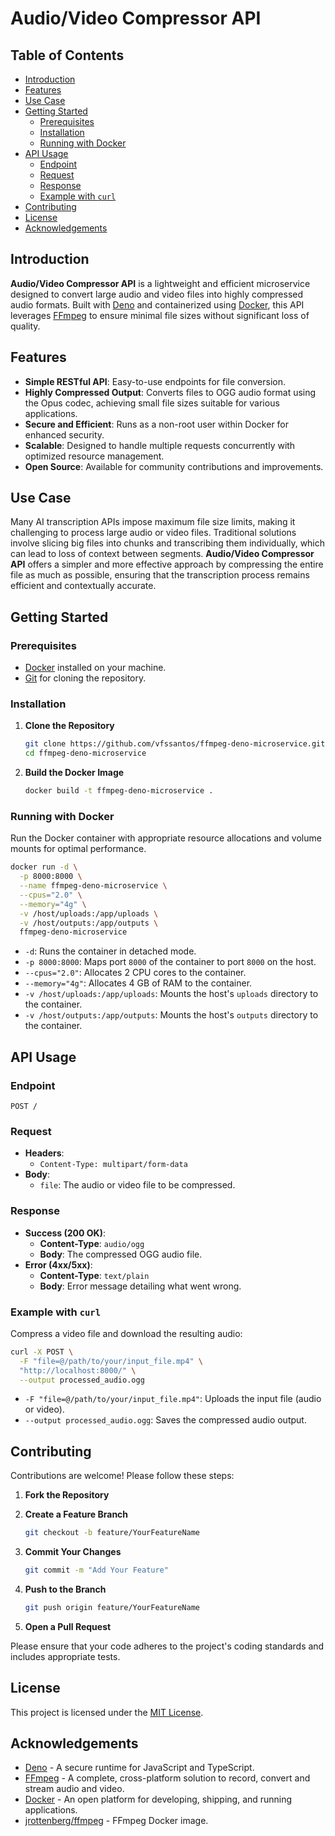 # Audio/Video Compressor API

## Table of Contents

- [Introduction](#introduction)
- [Features](#features)
- [Use Case](#use-case)
- [Getting Started](#getting-started)
  - [Prerequisites](#prerequisites)
  - [Installation](#installation)
  - [Running with Docker](#running-with-docker)
- [API Usage](#api-usage)
  - [Endpoint](#endpoint)
  - [Request](#request)
  - [Response](#response)
  - [Example with `curl`](#example-with-curl)
- [Contributing](#contributing)
- [License](#license)
- [Acknowledgements](#acknowledgements)

## Introduction

**Audio/Video Compressor API** is a lightweight and efficient microservice designed to convert large audio and video files into highly compressed audio formats. Built with [Deno](https://deno.land/) and containerized using [Docker](https://www.docker.com/), this API leverages [FFmpeg](https://ffmpeg.org/) to ensure minimal file sizes without significant loss of quality.

## Features

- **Simple RESTful API**: Easy-to-use endpoints for file conversion.
- **Highly Compressed Output**: Converts files to OGG audio format using the Opus codec, achieving small file sizes suitable for various applications.
- **Secure and Efficient**: Runs as a non-root user within Docker for enhanced security.
- **Scalable**: Designed to handle multiple requests concurrently with optimized resource management.
- **Open Source**: Available for community contributions and improvements.

## Use Case

Many AI transcription APIs impose maximum file size limits, making it challenging to process large audio or video files. Traditional solutions involve slicing big files into chunks and transcribing them individually, which can lead to loss of context between segments. **Audio/Video Compressor API** offers a simpler and more effective approach by compressing the entire file as much as possible, ensuring that the transcription process remains efficient and contextually accurate.

## Getting Started

### Prerequisites

- [Docker](https://www.docker.com/get-started) installed on your machine.
- [Git](https://git-scm.com/) for cloning the repository.

### Installation

1. **Clone the Repository**

   ```bash
   git clone https://github.com/vfssantos/ffmpeg-deno-microservice.git
   cd ffmpeg-deno-microservice
   ```

2. **Build the Docker Image**

   ```bash
   docker build -t ffmpeg-deno-microservice .
   ```

### Running with Docker

Run the Docker container with appropriate resource allocations and volume mounts for optimal performance.

```bash
docker run -d \
  -p 8000:8000 \
  --name ffmpeg-deno-microservice \
  --cpus="2.0" \
  --memory="4g" \
  -v /host/uploads:/app/uploads \
  -v /host/outputs:/app/outputs \
  ffmpeg-deno-microservice
```

- `-d`: Runs the container in detached mode.
- `-p 8000:8000`: Maps port `8000` of the container to port `8000` on the host.
- `--cpus="2.0"`: Allocates 2 CPU cores to the container.
- `--memory="4g"`: Allocates 4 GB of RAM to the container.
- `-v /host/uploads:/app/uploads`: Mounts the host's `uploads` directory to the container.
- `-v /host/outputs:/app/outputs`: Mounts the host's `outputs` directory to the container.

## API Usage

### Endpoint

```
POST /
```

### Request

- **Headers**:
  - `Content-Type: multipart/form-data`
- **Body**:
  - `file`: The audio or video file to be compressed.

### Response

- **Success (200 OK)**:
  - **Content-Type**: `audio/ogg`
  - **Body**: The compressed OGG audio file.
- **Error (4xx/5xx)**:
  - **Content-Type**: `text/plain`
  - **Body**: Error message detailing what went wrong.

### Example with `curl`

Compress a video file and download the resulting audio:

```bash
curl -X POST \
  -F "file=@/path/to/your/input_file.mp4" \
  "http://localhost:8000/" \
  --output processed_audio.ogg
```

- `-F "file=@/path/to/your/input_file.mp4"`: Uploads the input file (audio or video).
- `--output processed_audio.ogg`: Saves the compressed audio output.

## Contributing

Contributions are welcome! Please follow these steps:

1. **Fork the Repository**

2. **Create a Feature Branch**

   ```bash
   git checkout -b feature/YourFeatureName
   ```

3. **Commit Your Changes**

   ```bash
   git commit -m "Add Your Feature"
   ```

4. **Push to the Branch**

   ```bash
   git push origin feature/YourFeatureName
   ```

5. **Open a Pull Request**

Please ensure that your code adheres to the project's coding standards and includes appropriate tests.

## License

This project is licensed under the [MIT License](LICENSE).

## Acknowledgements

- [Deno](https://deno.land/) - A secure runtime for JavaScript and TypeScript.
- [FFmpeg](https://ffmpeg.org/) - A complete, cross-platform solution to record, convert and stream audio and video.
- [Docker](https://www.docker.com/) - An open platform for developing, shipping, and running applications.
- [jrottenberg/ffmpeg](https://hub.docker.com/r/jrottenberg/ffmpeg) - FFmpeg Docker image.
